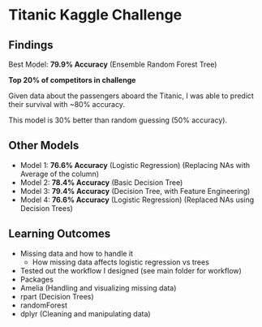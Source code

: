 # Titanic Kaggle Challenge

## Findings
Best Model: **79.9% Accuracy** (Ensemble Random Forest Tree)

**Top 20% of competitors in challenge**

Given data about the passengers aboard the Titanic, I was able to predict their survival
with ~80% accuracy.

This model is 30% better than random guessing (50% accuracy).

## Other Models
* Model 1: **76.6% Accuracy** (Logistic Regression) (Replacing NAs with Average of the column)
* Model 2: **78.4% Accuracy** (Basic Decision Tree)
* Model 3: **79.4% Accuracy** (Decision Tree, with Feature Engineering)
* Model 4: **76.6% Accuracy** (Logistic Regression) (Replaced NAs using Decision Trees)

## Learning Outcomes
* Missing data and how to handle it
  * How missing data affects logistic regression vs trees
* Tested out the workflow I designed (see main folder for workflow)
* Packages
 * Amelia (Handling and visualizing missing data)
 * rpart (Decision Trees)
 * randomForest
 * dplyr (Cleaning and manipulating data)
